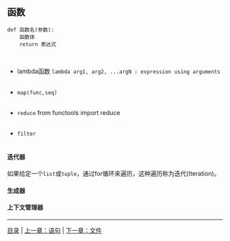 ## 函数


```
def 函数名(参数):
    函数体
    return 表达式
```

<br>

* lambda函数 `lambda arg1, arg2, ...argN : expression using arguments`
<br><br>

* `map(func,seq)`
<br><br>

* `reduce` from functools import reduce
<br><br>

* `filter`
<br><br>


#### 迭代器

如果给定一个`list`或`tuple`，通过for循环来遍历，这种遍历称为迭代(Iteration)。

#### 生成器

#### 上下文管理器


-----

[目录](https://github.com/ykqmain/Learning-Python-with-Git) | [上一章：语句](https://github.com/ykqmain/Learning-Python-with-Git/blob/master/text/2.md) | [下一章：文件](https://github.com/ykqmain/Learning-Python-with-Git/blob/master/text/4.md)
